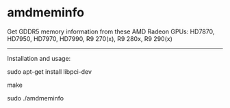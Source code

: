 amdmeminfo
==========

Get GDDR5 memory information from these AMD Radeon GPUs:
HD7870, HD7950, HD7970, HD7990, R9 270(x), R9 280x, R9 290(x)

-------------------------
Installation and usage:

sudo apt-get install libpci-dev

make

sudo ./amdmeminfo


